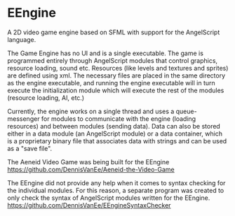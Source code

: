 # EEngine
A 2D video game engine based on SFML with support for the AngelScript language.

The Game Engine has no UI and is a single executable. The game is programmed entirely through AngelScript modules that control graphics, resource loading, sound etc. Resources (like levels and textures and sprites) are defined using xml. The necessary files are placed in the same directory as the engine executable, and running the engine executable will in turn execute the initialization module which will execute the rest of the modules (resource loading, AI, etc.)

Currently, the engine works on a single thread and uses a queue-messenger for modules to communicate with the engine (loading resources) and between modules (sending data). Data can also be stored either in a data module (an AngelScript module) or a data container, which is a proprietary binary file that associates data with strings and can be used as a "save file".

The Aeneid Video Game was being built for the EEngine
https://github.com/DennisVanEe/Aeneid-the-Video-Game

The EEngine did not provide any help when it comes to syntax checking for the individual modules. For this reason, a separate program was created to only check the syntax of AngelScript modules written for the EEngine.
https://github.com/DennisVanEe/EEngineSyntaxChecker
